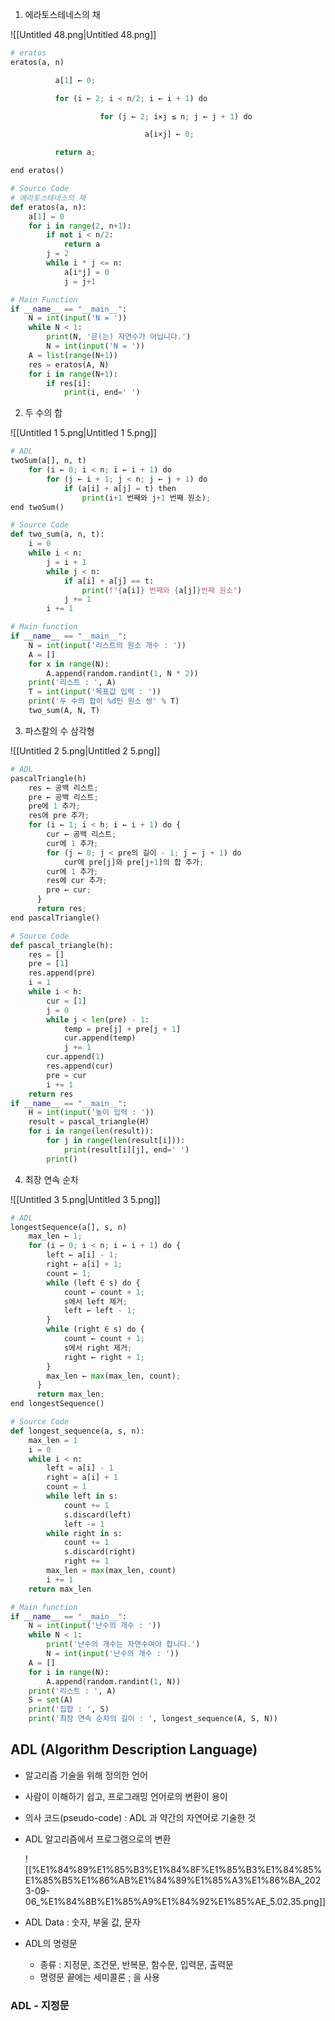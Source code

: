   

1. 에라토스테네스의 채

![[Untitled 48.png|Untitled 48.png]]

```python
# eratos 
eratos(a, n)

          a[1] ← 0;

          for (i ← 2; i < n/2; i ← i + 1) do

                    for (j ← 2; i×j ≤ n; j ← j + 1) do

                              a[i×j] ← 0;

          return a;

end eratos()
```

```python
# Source Code
# 에라토스테네스의 채
def eratos(a, n):  
    a[1] = 0  
    for i in range(2, n+1):  
        if not i < n/2:  
            return a  
        j = 2  
        while i * j <= n:  
            a[i*j] = 0  
            j = j+1

# Main Function
if __name__ == "__main__":	
	N = int(input('N = '))  
	while N < 1:  
	    print(N, '은(는) 자연수가 아닙니다.')  
	    N = int(input('N = '))  
	A = list(range(N+1))  
	res = eratos(A, N)  
	for i in range(N+1):  
	    if res[i]:  
	        print(i, end=' ')
```

  

2. 두 수의 합

![[Untitled 1 5.png|Untitled 1 5.png]]

```python
# ADL
twoSum(a[], n, t)
	for (i ← 0; i < n; i ← i + 1) do
		for (j ← i + 1; j < n; j ← j + 1) do
			if (a[i] + a[j] = t) then
				print(i+1 번째와 j+1 번째 원소);
end twoSum()
```

```python
# Source Code
def two_sum(a, n, t):  
    i = 0  
    while i < n:  
        j = i + 1  
        while j < n:  
            if a[i] + a[j] == t:  
                print(f"{a[i]} 번째와 {a[j]}번째 원소")  
            j += 1  
        i += 1  

# Main function
if __name__ == "__main__":	
	N = int(input('리스트의 원소 개수 : '))  
	A = []  
	for x in range(N):  
	    A.append(random.randint(1, N * 2))  
	print('리스트 : ', A)  
	T = int(input('목표값 입력 : '))  
	print('두 수의 합이 %d인 원소 쌍' % T)  
	two_sum(A, N, T)
```

  

3. 파스칼의 수 삼각형

![[Untitled 2 5.png|Untitled 2 5.png]]

```python
# ADL
pascalTriangle(h)
	res ← 공백 리스트;
	pre ← 공백 리스트;
	pre에 1 추가;
	res에 pre 추가;
	for (i ← 1; i < h; i ← i + 1) do {
		cur ← 공백 리스트;
		cur에 1 추가;
		for (j ← 0; j < pre의 길이 - 1; j ← j + 1) do
			cur에 pre[j]와 pre[j+1]의 합 추가;
		cur에 1 추가;
		res에 cur 추가;
		pre ← cur;
	  }
	  return res;
end pascalTriangle()
```

```python
# Source Code
def pascal_triangle(h):  
    res = []  
    pre = [1]  
    res.append(pre)  
    i = 1  
    while i < h:  
        cur = [1]  
        j = 0  
        while j < len(pre) - 1:  
            temp = pre[j] + pre[j + 1]  
            cur.append(temp)  
            j += 1  
        cur.append(1)  
        res.append(cur)  
        pre = cur  
        i += 1  
    return res  
if __name__ == "__main__":   
    H = int(input('높이 입력 : '))  
    result = pascal_triangle(H)  
    for i in range(len(result)):  
        for j in range(len(result[i])):  
            print(result[i][j], end=' ')  
        print()
```

  

4. 최장 연속 순차

![[Untitled 3 5.png|Untitled 3 5.png]]

```python
# ADL
longestSequence(a[], s, n)
	max_len ← 1;
	for (i ← 0; i < n; i ← i + 1) do {
		left ← a[i] - 1;
		right ← a[i] + 1;
		count ← 1;
		while (left ∈ s) do {
			count ← count + 1;
			s에서 left 제거;
			left ← left - 1;
		}
		while (right ∈ s) do {
			count ← count + 1;
			s에서 right 제거;
			right ← right + 1;
		}
		max_len ← max(max_len, count);
	  }
	  return max_len;
end longestSequence()
```

```python
# Source Code
def longest_sequence(a, s, n):  
    max_len = 1  
    i = 0  
    while i < n:  
        left = a[i] - 1  
        right = a[i] + 1  
        count = 1  
        while left in s:  
            count += 1  
            s.discard(left)  
            left -= 1  
        while right in s:  
            count += 1  
            s.discard(right)  
            right += 1  
        max_len = max(max_len, count)  
        i += 1  
    return max_len  

# Main function
if __name__ == "__main__":  
    N = int(input('난수의 개수 : '))  
    while N < 1:  
        print('난수의 개수는 자연수여야 합니다.')  
        N = int(input('난수의 개수 : '))  
    A = []  
    for i in range(N):  
        A.append(random.randint(1, N))  
    print('리스트 : ', A)  
    S = set(A)  
    print('집합 : ', S)  
    print('최장 연속 순차의 길이 : ', longest_sequence(A, S, N))
```

  

  

## ADL (Algorithm Description Language)

- 알고리즘 기술을 위해 정의한 언어
- 사람이 이해하기 쉽고, 프로그래밍 언어로의 변환이 용이
- 의사 코드(pseudo-code) : ADL 과 약간의 자연어로 기술한 것
- ADL 알고리즘에서 프로그램으로의 변환
    
    ![[%E1%84%89%E1%85%B3%E1%84%8F%E1%85%B3%E1%84%85%E1%85%B5%E1%86%AB%E1%84%89%E1%85%A3%E1%86%BA_2023-09-06_%E1%84%8B%E1%85%A9%E1%84%92%E1%85%AE_5.02.35.png]]
    

- ADL Data : 숫자, 부울 값, 문자
- ADL의 명령문
    - 종류 : 지정문, 조건문, 반복문, 함수문, 입력문, 출력문
    - 명령문 끝에는 세미콜론 ; 을 사용

  

### ADL - 지정문